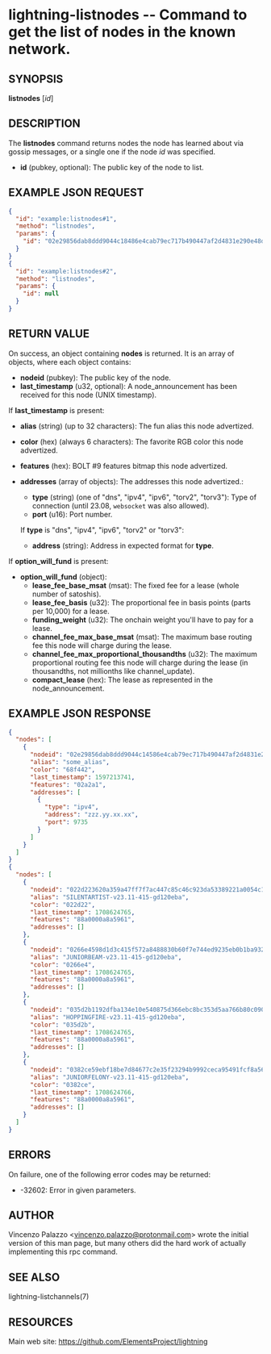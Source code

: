 lightning-listnodes -- Command to get the list of nodes in the known network.
=============================================================================

SYNOPSIS
--------

**listnodes** [*id*] 

DESCRIPTION
-----------

The **listnodes** command returns nodes the node has learned about via gossip messages, or a single one if the node *id* was specified.

- **id** (pubkey, optional): The public key of the node to list.

EXAMPLE JSON REQUEST
--------------------

```json
{
  "id": "example:listnodes#1",
  "method": "listnodes",
  "params": {
    "id": "02e29856dab8ddd9044c18486e4cab79ec717b490447af2d4831e290e48d57638a"
  }
}
{
  "id": "example:listnodes#2",
  "method": "listnodes",
  "params": {
    "id": null
  }
}
```

RETURN VALUE
------------

On success, an object containing **nodes** is returned. It is an array of objects, where each object contains:

- **nodeid** (pubkey): The public key of the node.
- **last\_timestamp** (u32, optional): A node\_announcement has been received for this node (UNIX timestamp).

If **last\_timestamp** is present:
  - **alias** (string) (up to 32 characters): The fun alias this node advertized.
  - **color** (hex) (always 6 characters): The favorite RGB color this node advertized.
  - **features** (hex): BOLT #9 features bitmap this node advertized.
  - **addresses** (array of objects): The addresses this node advertized.:
    - **type** (string) (one of "dns", "ipv4", "ipv6", "torv2", "torv3"): Type of connection (until 23.08, `websocket` was also allowed).
    - **port** (u16): Port number.

    If **type** is "dns", "ipv4", "ipv6", "torv2" or "torv3":
      - **address** (string): Address in expected format for **type**.

If **option\_will\_fund** is present:
  - **option\_will\_fund** (object):
    - **lease\_fee\_base\_msat** (msat): The fixed fee for a lease (whole number of satoshis).
    - **lease\_fee\_basis** (u32): The proportional fee in basis points (parts per 10,000) for a lease.
    - **funding\_weight** (u32): The onchain weight you'll have to pay for a lease.
    - **channel\_fee\_max\_base\_msat** (msat): The maximum base routing fee this node will charge during the lease.
    - **channel\_fee\_max\_proportional\_thousandths** (u32): The maximum proportional routing fee this node will charge during the lease (in thousandths, not millionths like channel\_update).
    - **compact\_lease** (hex): The lease as represented in the node\_announcement.

EXAMPLE JSON RESPONSE
---------------------

```json
{
  "nodes": [
    {
      "nodeid": "02e29856dab8ddd9044c14586e4cab79ec717b490447af2d4831e290e48d58638a",
      "alias": "some_alias",
      "color": "68f442",
      "last_timestamp": 1597213741,
      "features": "02a2a1",
      "addresses": [
        {
          "type": "ipv4",
          "address": "zzz.yy.xx.xx",
          "port": 9735
        }
      ]
    }
  ]
}
{
  "nodes": [
    {
      "nodeid": "022d223620a359a47ff7f7ac447c85c46c923da53389221a0054c11c1e3ca31d59",
      "alias": "SILENTARTIST-v23.11-415-gd120eba",
      "color": "022d22",
      "last_timestamp": 1708624765,
      "features": "88a0000a8a5961",
      "addresses": []
    },
    {
      "nodeid": "0266e4598d1d3c415f572a8488830b60f7e744ed9235eb0b1ba93283b315c03518",
      "alias": "JUNIORBEAM-v23.11-415-gd120eba",
      "color": "0266e4",
      "last_timestamp": 1708624765,
      "features": "88a0000a8a5961",
      "addresses": []
    },
    {
      "nodeid": "035d2b1192dfba134e10e540875d366ebc8bc353d5aa766b80c090b39c3a5d885d",
      "alias": "HOPPINGFIRE-v23.11-415-gd120eba",
      "color": "035d2b",
      "last_timestamp": 1708624765,
      "features": "88a0000a8a5961",
      "addresses": []
    },
    {
      "nodeid": "0382ce59ebf18be7d84677c2e35f23294b9992ceca95491fcf8a56c6cb2d9de199",
      "alias": "JUNIORFELONY-v23.11-415-gd120eba",
      "color": "0382ce",
      "last_timestamp": 1708624766,
      "features": "88a0000a8a5961",
      "addresses": []
    }
  ]
}
```

ERRORS
------

On failure, one of the following error codes may be returned:

- -32602: Error in given parameters.

AUTHOR
------

Vincenzo Palazzo <<vincenzo.palazzo@protonmail.com>> wrote the initial version of this man page,
but many others did the hard work of actually implementing this rpc command.

SEE ALSO
--------

lightning-listchannels(7)

RESOURCES
---------

Main web site: <https://github.com/ElementsProject/lightning>
